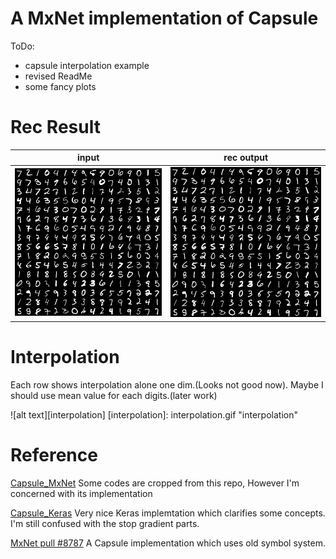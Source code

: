 # A MxNet implementation of Capsule

ToDo:
* capsule interpolation example
* revised ReadMe
* some fancy plots

# Rec Result

input | rec output
------| -------
![alt text][input_im]|![alt text][rec_im]

[input_im]: rec/input_x.png "input image"
[rec_im]: rec/rec_x.png "rec image"

# Interpolation
Each row shows interpolation alone one dim.(Looks not good now). Maybe I should use mean value for each digits.(later work)

![alt text][interpolation]
[interpolation]: interpolation.gif "interpolation"


# Reference
[Capsule\_MxNet](https://github.com/AaronLeong/CapsNet_Mxnet) Some codes are cropped from this repo, However I'm concerned with its implementation

[Capsule\_Keras](https://github.com/XifengGuo/CapsNet-Keras) Very nice Keras implemtation which clarifies some concepts. I'm still confused with the stop gradient parts.

[MxNet pull #8787](https://github.com/apache/incubator-mxnet/pull/8787) A Capsule implementation which uses old symbol system.

